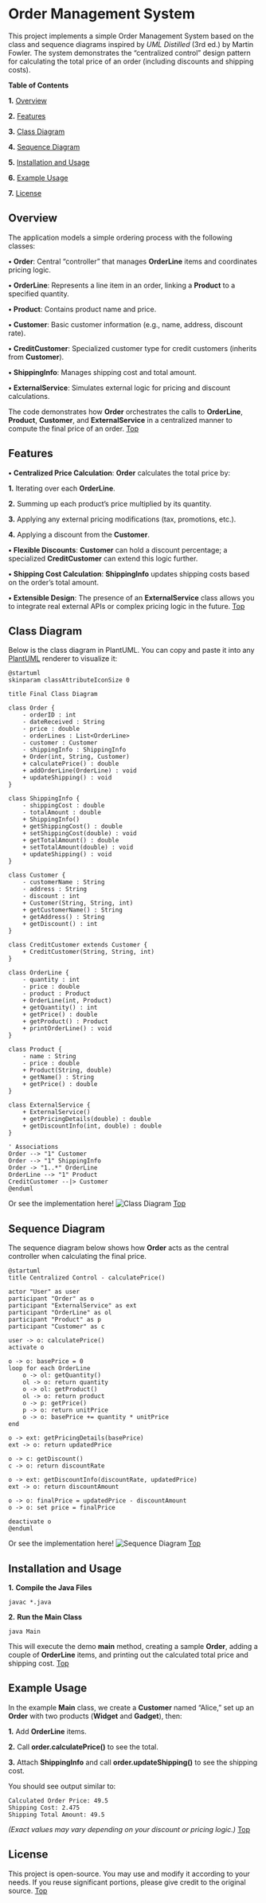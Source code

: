 # Order Management System

This project implements a simple Order Management System based on the class and sequence diagrams inspired by *UML Distilled* (3rd ed.) by Martin Fowler. The system demonstrates the “centralized control” design pattern for calculating the total price of an order (including discounts and shipping costs).

**Table of Contents**

**1.**	[Overview](#overview)

**2.**	[Features](#features)

**3.**	[Class Diagram](#class-diagram)

**4.**	[Sequence Diagram](#sequence-diagram)

**5.**	[Installation and Usage](#installation-and-usage)

**6.**	[Example Usage](#example-usage)

**7.**	[License](#license)


## Overview

The application models a simple ordering process with the following classes:

**•**	**Order**: Central “controller” that manages **OrderLine** items and coordinates pricing logic.

**•**	**OrderLine**: Represents a line item in an order, linking a **Product** to a specified quantity.

**•**	**Product**: Contains product name and price.

**•**	**Customer**: Basic customer information (e.g., name, address, discount rate).

**•**	**CreditCustomer**: Specialized customer type for credit customers (inherits from **Customer**).

**•**	**ShippingInfo**: Manages shipping cost and total amount.

**•**	**ExternalService**: Simulates external logic for pricing and discount calculations.

The code demonstrates how **Order** orchestrates the calls to **OrderLine**, **Product**, **Customer**, and **ExternalService** in a centralized manner to compute the final price of an order.
[Top](#order-management-system)

## Features

**•**	**Centralized Price Calculation**: **Order** calculates the total price by:

**1.**	Iterating over each **OrderLine**.

**2.**	Summing up each product’s price multiplied by its quantity.

**3.**	Applying any external pricing modifications (tax, promotions, etc.).

**4.**	Applying a discount from the **Customer**.

**•**	**Flexible Discounts**: **Customer** can hold a discount percentage; a specialized **CreditCustomer** can extend this logic further.

**•**	**Shipping Cost Calculation**: **ShippingInfo** updates shipping costs based on the order’s total amount.

**•**	**Extensible Design**: The presence of an **ExternalService** class allows you to integrate real external APIs or complex pricing logic in the future.
[Top](#order-management-system)

## Class Diagram

Below is the class diagram in PlantUML. You can copy and paste it into any [PlantUML](https://plantuml.com) renderer to visualize it:

```
@startuml
skinparam classAttributeIconSize 0

title Final Class Diagram

class Order {
    - orderID : int
    - dateReceived : String
    - price : double
    - orderLines : List<OrderLine>
    - customer : Customer
    - shippingInfo : ShippingInfo
    + Order(int, String, Customer)
    + calculatePrice() : double
    + addOrderLine(OrderLine) : void
    + updateShipping() : void
}

class ShippingInfo {
    - shippingCost : double
    - totalAmount : double
    + ShippingInfo()
    + getShippingCost() : double
    + setShippingCost(double) : void
    + getTotalAmount() : double
    + setTotalAmount(double) : void
    + updateShipping() : void
}

class Customer {
    - customerName : String
    - address : String
    - discount : int
    + Customer(String, String, int)
    + getCustomerName() : String
    + getAddress() : String
    + getDiscount() : int
}

class CreditCustomer extends Customer {
    + CreditCustomer(String, String, int)
}

class OrderLine {
    - quantity : int
    - price : double
    - product : Product
    + OrderLine(int, Product)
    + getQuantity() : int
    + getPrice() : double
    + getProduct() : Product
    + printOrderLine() : void
}

class Product {
    - name : String
    - price : double
    + Product(String, double)
    + getName() : String
    + getPrice() : double
}

class ExternalService {
    + ExternalService()
    + getPricingDetails(double) : double
    + getDiscountInfo(int, double) : double
}

' Associations
Order --> "1" Customer
Order --> "1" ShippingInfo
Order -> "1..*" OrderLine
OrderLine --> "1" Product
CreditCustomer --|> Customer
@enduml
```

Or see the implementation here!
![Class Diagram](classDiagram.png)
[Top](#order-management-system)

## Sequence Diagram

The sequence diagram below shows how **Order** acts as the central controller when calculating the final price.

```
@startuml
title Centralized Control - calculatePrice()

actor "User" as user
participant "Order" as o
participant "ExternalService" as ext
participant "OrderLine" as ol
participant "Product" as p
participant "Customer" as c

user -> o: calculatePrice()
activate o

o -> o: basePrice = 0
loop for each OrderLine
    o -> ol: getQuantity()
    ol -> o: return quantity
    o -> ol: getProduct()
    ol -> o: return product
    o -> p: getPrice()
    p -> o: return unitPrice
    o -> o: basePrice += quantity * unitPrice
end

o -> ext: getPricingDetails(basePrice)
ext -> o: return updatedPrice

o -> c: getDiscount()
c -> o: return discountRate

o -> ext: getDiscountInfo(discountRate, updatedPrice)
ext -> o: return discountAmount

o -> o: finalPrice = updatedPrice - discountAmount
o -> o: set price = finalPrice

deactivate o
@enduml
```

Or see the implementation here!
![Sequence Diagram](sequenceDiagram.png)
[Top](#order-management-system)

## Installation and Usage

**1.**	**Compile the Java Files**

```
javac *.java
```

**2.**	**Run the Main Class**

```
java Main
```

This will execute the demo **main** method, creating a sample **Order**, adding a couple of **OrderLine** items, and printing out the calculated total price and shipping cost.
[Top](#order-management-system)

## Example Usage

In the example **Main** class, we create a **Customer** named “Alice,” set up an **Order** with two products (**Widget** and **Gadget**), then:

**1.**	Add **OrderLine** items.

**2.**	Call **order.calculatePrice()** to see the total.

**3.**	Attach **ShippingInfo** and call **order.updateShipping()** to see the shipping cost.

You should see output similar to:

```
Calculated Order Price: 49.5
Shipping Cost: 2.475
Shipping Total Amount: 49.5
```

*(Exact values may vary depending on your discount or pricing logic.)*
[Top](#order-management-system)


## License

This project is open-source. You may use and modify it according to your needs. If you reuse significant portions, please give credit to the original source.
[Top](#order-management-system)
